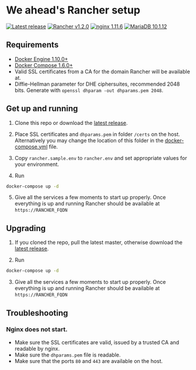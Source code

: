 # We ahead's Rancher setup

[![Latest release](https://img.shields.io/badge/latest-v2.3.2-green.svg)](https://github.com/weahead/rancher-server/releases/tag/v2.3.2)
[![Rancher v1.2.0](https://img.shields.io/badge/rancher-v1.2.0-green.svg)](https://github.com/rancher/rancher/releases/tag/v1.2.0)
[![nginx 1.11.6](https://img.shields.io/badge/nginx-1.11.6-green.svg)]()
[![MariaDB 10.1.12](https://img.shields.io/badge/mariadb-10.1.12-green.svg)]()


## Requirements

- [Docker Engine 1.10.0+](https://www.docker.com/products/docker-engine)
- [Docker Compose 1.6.0+](https://www.docker.com/products/docker-compose)
- Valid SSL certificates from a CA for the domain Rancher will be available at.
- Diffie-Hellman parameter for DHE ciphersuites, recommended 2048 bits. Generate
  with `openssl dhparam -out dhparams.pem 2048`.


## Get up and running

1. Clone this repo or download the [latest release](https://github.com/weahead/rancher-server/releases/latest).

2. Place SSL certificates and `dhparams.pem` in folder `/certs` on the host.
   Alternatively you may change the location of this folder in the
   [docker-compose.yml](docker-compose.yml) file.

3. Copy `rancher.sample.env` to `rancher.env` and set appropriate values for
   your environment.

4. Run

```sh
docker-compose up -d
```

5. Give all the services a few moments to start up properly. Once everything is
   up and running Rancher should be available at `https://RANCHER_FQDN`


## Upgrading

1. If you cloned the repo, pull the latest master, otherwise download the
   [latest release](https://github.com/weahead/rancher-server/releases/latest).

2. Run

```sh
docker-compose up -d
```

3. Give all the services a few moments to start up properly. Once everything is
   up and running Rancher should be available at `https://RANCHER_FQDN`


## Troubleshooting

### Nginx does not start.

- Make sure the SSL certificates are valid, issued by a trusted CA and readable
  by nginx.
- Make sure the `dhparams.pem` file is readable.
- Make sure that the ports `80` and `443` are available on the host.
